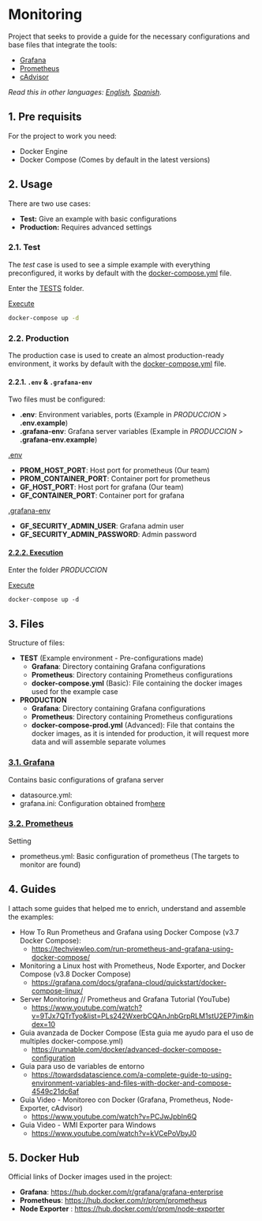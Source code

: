 # Monitoring

Project that seeks to provide a guide for the necessary configurations and base files that integrate the tools:

- [Grafana](https://grafana.com/)
- [Prometheus](https://prometheus.io/)
- [cAdvisor](https://github.com/google/cadvisor)

_Read this in other languages: [English](README.md), [Spanish](README.spa.md)._

## 1. Pre requisits

For the project to work you need:

- Docker Engine
- Docker Compose (Comes by default in the latest versions)
## 2. Usage

There are two use cases:

- **Test:** Give an example with basic configurations
- **Production:** Requires advanced settings

### 2.1. Test

The _test_ case is used to see a simple example with everything preconfigured, it works by default with the [docker-compose.yml](PRUEBA/docker-compose.yml) file.

Enter the [TESTS](PRUEBA/) folder.

<ins>Execute</ins>

```sh
docker-compose up -d
```

### 2.2. Production

The production case is used to create an almost production-ready environment, it works by default with the [docker-compose.yml](PRODUCCION/docker-compose.yml) file.

#### 2.2.1. `.env` & `.grafana-env`

Two files must be configured:

- **.env**: Environment variables, ports (Example in _PRODUCCION_ > **.env.example**)
- **.grafana-env**: Grafana server variables (Example in _PRODUCCION_ > **.grafana-env.example**)

<ins>.env</ins>

- **PROM_HOST_PORT**: Host port for prometheus (Our team)
- **PROM_CONTAINER_PORT**: Container port for prometheus
- **GF_HOST_PORT**: Host port for grafana (Our team)
- **GF_CONTAINER_PORT**: Container port for grafana

<ins>.grafana-env</ins>

- **GF_SECURITY_ADMIN_USER**: Grafana admin user
- **GF_SECURITY_ADMIN_PASSWORD**: Admin password

#### <ins>2.2.2. Execution</ins>

Enter the folder _PRODUCCION_

<ins>Execute</ins>

```
docker-compose up -d
```

## 3. Files

Structure of files:

- **TEST** (Example environment - Pre-configurations made)
  - **Grafana**: Directory containing Grafana configurations
  - **Prometheus**: Directory containing Prometheus configurations
  - **docker-compose.yml** (Basic): File containing the docker images used for the example case
- **PRODUCTION**
  - **Grafana**: Directory containing Grafana configurations
  - **Prometheus**: Directory containing Prometheus configurations
  - **docker-compose-prod.yml** (Advanced): File that contains the docker images, as it is intended for production, it will request more data and will assemble separate volumes

### <ins>3.1. Grafana</ins>

Contains basic configurations of grafana server
  - datasource.yml:
  - grafana.ini: Configuration obtained from[here](https://github.com/grafana/grafana/blob/main/conf/defaults.ini)

### <ins>3.2. Prometheus</ins>

Setting
  - prometheus.yml: Basic configuration of prometheus (The targets to monitor are found)

## 4. Guides

I attach some guides that helped me to enrich, understand and assemble the examples:

- How To Run Prometheus and Grafana using Docker Compose (v3.7 Docker Compose):
  - https://techviewleo.com/run-prometheus-and-grafana-using-docker-compose/
- Monitoring a Linux host with Prometheus, Node Exporter, and Docker Compose (v3.8 Docker Compose)
  - https://grafana.com/docs/grafana-cloud/quickstart/docker-compose-linux/
- Server Monitoring // Prometheus and Grafana Tutorial (YouTube)
  -  https://www.youtube.com/watch?v=9TJx7QTrTyo&list=PLs242WxerbCQAnJnbGrpRLM1stU2EP7im&index=10
-  Guia avanzada de Docker Compose (Esta guia me ayudo para el uso de multiples docker-compose.yml)
   -  https://runnable.com/docker/advanced-docker-compose-configuration
- Guia para uso de variables de entorno
  -  https://towardsdatascience.com/a-complete-guide-to-using-environment-variables-and-files-with-docker-and-compose-4549c21dc6af
-  Guia Video - Monitoreo con Docker (Grafana, Prometheus, Node-Exporter, cAdvisor)
   -  https://www.youtube.com/watch?v=PCJwJpbln6Q
-  Guia Video - WMI Exporter para Windows
   -  https://www.youtube.com/watch?v=kVCePoVbyJ0
## 5. Docker Hub

Official links of Docker images used in the project:

- **Grafana**: https://hub.docker.com/r/grafana/grafana-enterprise
- **Prometheus**: https://hub.docker.com/r/prom/prometheus
- **Node Exporter** : https://hub.docker.com/r/prom/node-exporter


